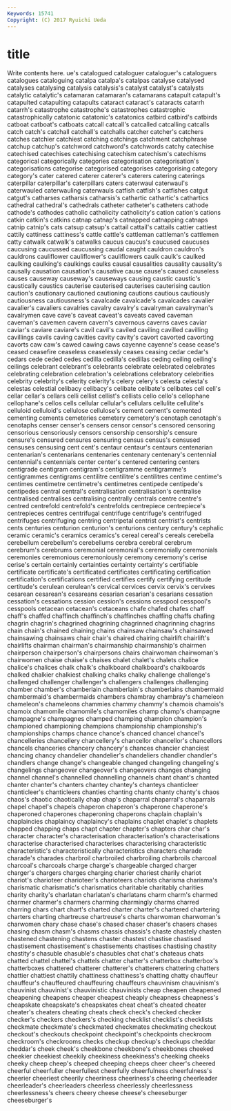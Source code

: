 ```yaml
---
Keywords: 15741 
Copyright: (C) 2017 Ryuichi Ueda
---
```


# title

Write contents here.
ue's catalogued cataloguer cataloguer's
cataloguers catalogues cataloguing catalpa catalpa's catalpas catalyse catalysed catalyses catalysing
catalysis catalysis's catalyst catalyst's catalysts catalytic catalytic's catamaran catamaran's catamarans
catapult catapult's catapulted catapulting catapults cataract cataract's cataracts catarrh catarrh's
catastrophe catastrophe's catastrophes catastrophic catastrophically catatonic catatonic's catatonics catbird catbird's
catbirds catboat catboat's catboats catcall catcall's catcalled catcalling catcalls catch
catch's catchall catchall's catchalls catcher catcher's catchers catches catchier catchiest
catching catchings catchment catchphrase catchup catchup's catchword catchword's catchwords catchy
catechise catechised catechises catechising catechism catechism's catechisms categorical categorically categories
categorisation categorisation's categorisations categorise categorised categorises categorising category category's cater
catered caterer caterer's caterers catering caterings caterpillar caterpillar's caterpillars caters
caterwaul caterwaul's caterwauled caterwauling caterwauls catfish catfish's catfishes catgut catgut's
catharses catharsis catharsis's cathartic cathartic's cathartics cathedral cathedral's cathedrals catheter
catheter's catheters cathode cathode's cathodes catholic catholicity catholicity's cation cation's
cations catkin catkin's catkins catnap catnap's catnapped catnapping catnaps catnip
catnip's cats catsup catsup's cattail cattail's cattails cattier cattiest cattily
cattiness cattiness's cattle cattle's cattleman cattleman's cattlemen catty catwalk catwalk's
catwalks caucus caucus's caucused caucuses caucusing caucussed caucussing caudal caught
cauldron cauldron's cauldrons cauliflower cauliflower's cauliflowers caulk caulk's caulked caulking
caulking's caulkings caulks causal causalities causality causality's causally causation causation's
causative cause cause's caused causeless causes causeway causeway's causeways causing
caustic caustic's caustically caustics cauterise cauterised cauterises cauterising caution caution's
cautionary cautioned cautioning cautions cautious cautiously cautiousness cautiousness's cavalcade cavalcade's
cavalcades cavalier cavalier's cavaliers cavalries cavalry cavalry's cavalryman cavalryman's cavalrymen
cave cave's caveat caveat's caveats caved caveman caveman's cavemen cavern
cavern's cavernous caverns caves caviar caviar's caviare caviare's cavil cavil's
caviled caviling cavilled cavilling cavillings cavils caving cavities cavity cavity's
cavort cavorted cavorting cavorts caw caw's cawed cawing caws cayenne
cayenne's cease cease's ceased ceasefire ceaseless ceaselessly ceases ceasing cedar
cedar's cedars cede ceded cedes cedilla cedilla's cedillas ceding ceiling
ceiling's ceilings celebrant celebrant's celebrants celebrate celebrated celebrates celebrating celebration
celebration's celebrations celebratory celebrities celebrity celebrity's celerity celerity's celery celery's
celesta celesta's celestas celestial celibacy celibacy's celibate celibate's celibates cell
cell's cellar cellar's cellars celli cellist cellist's cellists cello cello's
cellophane cellophane's cellos cells cellular cellular's cellulars cellulite cellulite's celluloid
celluloid's cellulose cellulose's cement cement's cemented cementing cements cemeteries cemetery
cemetery's cenotaph cenotaph's cenotaphs censer censer's censers censor censor's censored
censoring censorious censoriously censors censorship censorship's censure censure's censured censures
censuring census census's censused censuses censusing cent cent's centaur centaur's
centaurs centenarian centenarian's centenarians centenaries centenary centenary's centennial centennial's centennials
center center's centered centering centers centigrade centigram centigram's centigramme centigramme's
centigrammes centigrams centilitre centilitre's centilitres centime centime's centimes centimetre centimetre's
centimetres centipede centipede's centipedes central central's centralisation centralisation's centralise centralised
centralises centralising centrally centrals centre centre's centred centrefold centrefold's centrefolds
centrepiece centrepiece's centrepieces centres centrifugal centrifuge centrifuge's centrifuged centrifuges centrifuging
centring centripetal centrist centrist's centrists cents centuries centurion centurion's centurions
century century's cephalic ceramic ceramic's ceramics ceramics's cereal cereal's cereals
cerebella cerebellum cerebellum's cerebellums cerebra cerebral cerebrum cerebrum's cerebrums ceremonial
ceremonial's ceremonially ceremonials ceremonies ceremonious ceremoniously ceremony ceremony's cerise cerise's
certain certainly certainties certainty certainty's certifiable certificate certificate's certificated certificates
certificating certification certification's certifications certified certifies certify certifying certitude certitude's
cerulean cerulean's cervical cervices cervix cervix's cervixes cesarean cesarean's cesareans
cesarian cesarian's cesarians cessation cessation's cessations cession cession's cessions cesspool
cesspool's cesspools cetacean cetacean's cetaceans chafe chafed chafes chaff chaff's
chaffed chaffinch chaffinch's chaffinches chaffing chaffs chafing chagrin chagrin's chagrined
chagrining chagrinned chagrinning chagrins chain chain's chained chaining chains chainsaw
chainsaw's chainsawed chainsawing chainsaws chair chair's chaired chairing chairlift chairlift's
chairlifts chairman chairman's chairmanship chairmanship's chairmen chairperson chairperson's chairpersons chairs
chairwoman chairwoman's chairwomen chaise chaise's chaises chalet chalet's chalets chalice
chalice's chalices chalk chalk's chalkboard chalkboard's chalkboards chalked chalkier chalkiest
chalking chalks chalky challenge challenge's challenged challenger challenger's challengers challenges
challenging chamber chamber's chamberlain chamberlain's chamberlains chambermaid chambermaid's chambermaids chambers
chambray chambray's chameleon chameleon's chameleons chammies chammy chammy's chamois chamois's
chamoix chamomile chamomile's chamomiles champ champ's champagne champagne's champagnes champed
champing champion champion's championed championing champions championship championship's championships champs
chance chance's chanced chancel chancel's chancelleries chancellery chancellery's chancellor chancellor's
chancellors chancels chanceries chancery chancery's chances chancier chanciest chancing chancy
chandelier chandelier's chandeliers chandler chandler's chandlers change change's changeable changed
changeling changeling's changelings changeover changeover's changeovers changes changing channel channel's
channelled channelling channels chant chant's chanted chanter chanter's chanters chantey
chantey's chanteys chanticleer chanticleer's chanticleers chanties chanting chants chanty chanty's
chaos chaos's chaotic chaotically chap chap's chaparral chaparral's chaparrals chapel
chapel's chapels chaperon chaperon's chaperone chaperone's chaperoned chaperones chaperoning chaperons
chaplain chaplain's chaplaincies chaplaincy chaplaincy's chaplains chaplet chaplet's chaplets chapped
chapping chaps chapt chapter chapter's chapters char char's character character's
characterisation characterisation's characterisations characterise characterised characterises characterising characteristic characteristic's characteristically
characteristics characters charade charade's charades charbroil charbroiled charbroiling charbroils charcoal
charcoal's charcoals charge charge's chargeable charged charger charger's chargers charges
charging charier chariest charily chariot chariot's charioteer charioteer's charioteers chariots
charisma charisma's charismatic charismatic's charismatics charitable charitably charities charity charity's
charlatan charlatan's charlatans charm charm's charmed charmer charmer's charmers charming
charmingly charms charred charring chars chart chart's charted charter charter's
chartered chartering charters charting chartreuse chartreuse's charts charwoman charwoman's charwomen
chary chase chase's chased chaser chaser's chasers chases chasing chasm
chasm's chasms chassis chassis's chaste chastely chasten chastened chastening chastens
chaster chastest chastise chastised chastisement chastisement's chastisements chastises chastising chastity
chastity's chasuble chasuble's chasubles chat chat's chateaus chats chatted chattel
chattel's chattels chatter chatter's chatterbox chatterbox's chatterboxes chattered chatterer chatterer's
chatterers chattering chatters chattier chattiest chattily chattiness chattiness's chatting chatty
chauffeur chauffeur's chauffeured chauffeuring chauffeurs chauvinism chauvinism's chauvinist chauvinist's chauvinistic
chauvinists cheap cheapen cheapened cheapening cheapens cheaper cheapest cheaply cheapness
cheapness's cheapskate cheapskate's cheapskates cheat cheat's cheated cheater cheater's cheaters
cheating cheats check check's checked checker checker's checkers checkers's checking
checklist checklist's checklists checkmate checkmate's checkmated checkmates checkmating checkout checkout's
checkouts checkpoint checkpoint's checkpoints checkroom checkroom's checkrooms checks checkup checkup's
checkups cheddar cheddar's cheek cheek's cheekbone cheekbone's cheekbones cheeked cheekier
cheekiest cheekily cheekiness cheekiness's cheeking cheeks cheeky cheep cheep's cheeped
cheeping cheeps cheer cheer's cheered cheerful cheerfuller cheerfullest cheerfully cheerfulness
cheerfulness's cheerier cheeriest cheerily cheeriness cheeriness's cheering cheerleader cheerleader's cheerleaders
cheerless cheerlessly cheerlessness cheerlessness's cheers cheery cheese cheese's cheeseburger cheeseburger's
